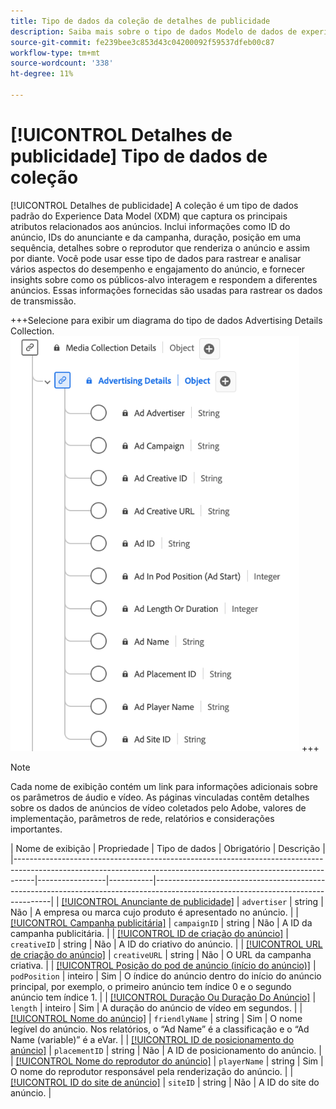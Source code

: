 ```yaml
---
title: Tipo de dados da coleção de detalhes de publicidade
description: Saiba mais sobre o tipo de dados Modelo de dados de experiência (XDM) da Coleção de detalhes de publicidade.
source-git-commit: fe239bee3c853d43c04200092f59537dfeb00c87
workflow-type: tm+mt
source-wordcount: '338'
ht-degree: 11%

---
```


# [!UICONTROL Detalhes de publicidade] Tipo de dados de coleção

[!UICONTROL Detalhes de publicidade] A coleção é um tipo de dados padrão do Experience Data Model (XDM) que captura os principais atributos relacionados aos anúncios. Inclui informações como ID do anúncio, IDs do anunciante e da campanha, duração, posição em uma sequência, detalhes sobre o reprodutor que renderiza o anúncio e assim por diante. Você pode usar esse tipo de dados para rastrear e analisar vários aspectos do desempenho e engajamento do anúncio, e fornecer insights sobre como os públicos-alvo interagem e respondem a diferentes anúncios. Essas informações fornecidas são usadas para rastrear os dados de transmissão.

+++Selecione para exibir um diagrama do tipo de dados Advertising Details Collection.
![Um diagrama do tipo de dados Advertising Details Collection.](../images/data-types/advertising-details-collection.png)
+++

>[!NOTE]
>
>Cada nome de exibição contém um link para informações adicionais sobre os parâmetros de áudio e vídeo. As páginas vinculadas contêm detalhes sobre os dados de anúncios de vídeo coletados pelo Adobe, valores de implementação, parâmetros de rede, relatórios e considerações importantes.

| Nome de exibição | Propriedade | Tipo de dados | Obrigatório | Descrição |
|-----------------------------------------------------------------------------------------------------------------------------------------------------------------|-----------------|-----------|----------------------------------------------------------------------------------------------------------------------------------|
| [[!UICONTROL Anunciante de publicidade]](https://experienceleague.adobe.com/docs/media-analytics/using/implementation/variables/ad-parameters.html#advertiser) | `advertiser` | string | Não | A empresa ou marca cujo produto é apresentado no anúncio. |
| [[!UICONTROL Campanha publicitária]](https://experienceleague.adobe.com/docs/media-analytics/using/implementation/variables/ad-parameters.html#campaign-id) | `campaignID` | string | Não | A ID da campanha publicitária. |
| [[!UICONTROL ID de criação do anúncio]](https://experienceleague.adobe.com/docs/media-analytics/using/implementation/variables/ad-parameters.html#creative-id) | `creativeID` | string | Não | A ID do criativo do anúncio. |
| [[!UICONTROL URL de criação do anúncio]](https://experienceleague.adobe.com/docs/media-analytics/using/implementation/variables/ad-parameters.html#creative-url) | `creativeURL` | string | Não | O URL da campanha criativa. |
| [[!UICONTROL Posição do pod de anúncio (início do anúncio)]](https://experienceleague.adobe.com/docs/media-analytics/using/implementation/variables/ad-parameters.html#ad-start) | `podPosition` | inteiro | Sim | O índice do anúncio dentro do início do anúncio principal, por exemplo, o primeiro anúncio tem índice 0 e o segundo anúncio tem índice 1. |
| [[!UICONTROL Duração Ou Duração Do Anúncio]](https://experienceleague.adobe.com/docs/media-analytics/using/implementation/variables/ad-parameters.html#ad-length) | `length` | inteiro | Sim | A duração do anúncio de vídeo em segundos. |
| [[!UICONTROL Nome do anúncio]](https://experienceleague.adobe.com/docs/media-analytics/using/implementation/variables/ad-parameters.html#ad-name) | `friendlyName` | string | Sim | O nome legível do anúncio. Nos relatórios, o “Ad Name” é a classificação e o “Ad Name (variable)” é a eVar. |
| [[!UICONTROL ID de posicionamento do anúncio]](https://experienceleague.adobe.com/docs/media-analytics/using/implementation/variables/ad-parameters.html#placement-id) | `placementID` | string | Não | A ID de posicionamento do anúncio. |
| [[!UICONTROL Nome do reprodutor do anúncio]](https://experienceleague.adobe.com/docs/media-analytics/using/implementation/variables/ad-parameters.html#ad-player-name) | `playerName` | string | Sim | O nome do reprodutor responsável pela renderização do anúncio. |
| [[!UICONTROL ID do site de anúncio]](https://experienceleague.adobe.com/docs/media-analytics/using/implementation/variables/ad-parameters.html#site-id) | `siteID` | string | Não | A ID do site do anúncio. |
